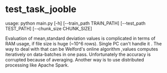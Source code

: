 # test_task_jooble


usage:  python main.py [-h] [--train_path TRAIN_PATH] [--test_path TEST_PATH] [--chunk_size CHUNK_SIZE]


Evaluation of mean,standard deviation values is complicated in terms of RAM usage, if file size is huge (~10^6 rows). Single PC can't handle it .
The way to deal with that can be Welford's online algorithm ,values computes iteratively  on  data-batches in one pass. 
Unfortunately the accuracy is corrupted because of  averaging. Another way is to use distributed processing like Apache Spark.
